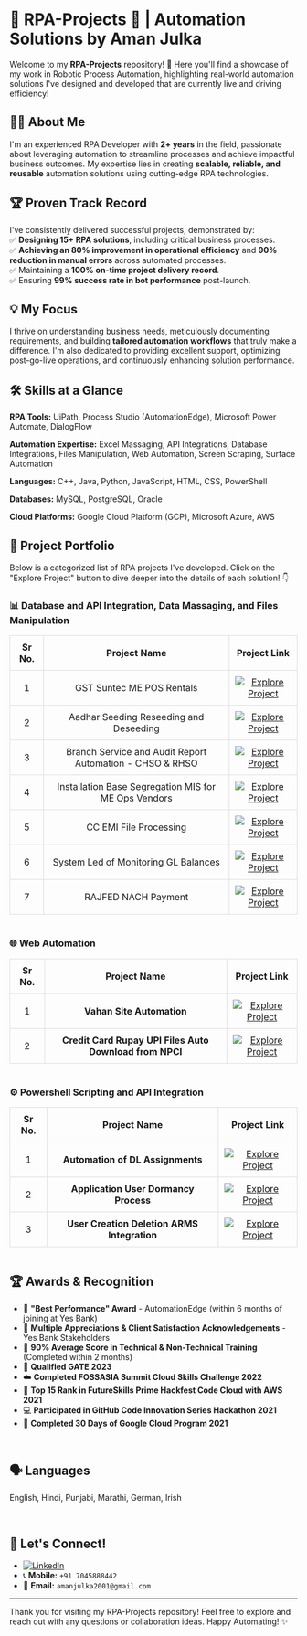 # 👋  RPA-Projects  🤖 | Automation Solutions by Aman Julka

Welcome to my **RPA-Projects** repository!  🚀  Here you'll find a showcase of my work in Robotic Process Automation, highlighting real-world automation solutions I've designed and developed that are currently live and driving efficiency!
<br>

## 👨‍💻 About Me  

I'm an experienced RPA Developer with **2+ years** in the field, passionate about leveraging automation to streamline processes and achieve impactful business outcomes.  My expertise lies in creating **scalable, reliable, and reusable** automation solutions using cutting-edge RPA technologies.

## 🏆 **Proven Track Record**  
I've consistently delivered successful projects, demonstrated by:<br>
✅ **Designing 15+ RPA solutions**, including critical business processes.<br>
✅ **Achieving an 80% improvement in operational efficiency** and **90% reduction in manual errors** across automated processes.<br>
✅ Maintaining a **100% on-time project delivery record**. <br>
✅ Ensuring **99% success rate in bot performance** post-launch.


## 💡 **My Focus**  
I thrive on understanding business needs, meticulously documenting requirements, and building **tailored automation workflows** that truly make a difference. I'm also dedicated to providing excellent support, optimizing post-go-live operations, and continuously enhancing solution performance.
<br>

## 🛠️  Skills at a Glance

**RPA Tools:**
UiPath, Process Studio (AutomationEdge), Microsoft Power Automate, DialogFlow

**Automation Expertise:**
Excel Massaging, API Integrations, Database Integrations, Files Manipulation, Web Automation, Screen Scraping, Surface Automation

**Languages:**
C++, Java, Python, JavaScript, HTML, CSS, PowerShell

**Databases:**
MySQL, PostgreSQL, Oracle

**Cloud Platforms:**
Google Cloud Platform (GCP), Microsoft Azure, AWS
<br>

## 📂  Project Portfolio

Below is a categorized list of RPA projects I've developed. Click on the "Explore Project" button to dive deeper into the details of each solution! 👇 <br>

### 📊 Database and API Integration, Data Massaging, and Files Manipulation

<table style="margin: auto; border-collapse: collapse; text-align: center;">
  <thead>
    <tr>
      <th style="padding: 10px; border: 1px solid #ddd;">Sr No.</th>
      <th style="padding: 10px; border: 1px solid #ddd;">Project Name</th>
      <th style="padding: 10px; border: 1px solid #ddd;">Project Link</th>
    </tr>
  </thead>
  <tbody>
    <tr>
      <td style="padding: 10px; border: 1px solid #ddd;">1</td>
      <td style="padding: 10px; border: 1px solid #ddd;">GST Suntec ME POS Rentals</td>
      <td style="padding: 10px; border: 1px solid #ddd;">
        <a href="https://github.com/AmanJulka/RPA---GST-Suntec-ME-POS-Rentals">
          <img src="https://img.shields.io/badge/Explore%20Project-Click%20Me-brightgreen" alt="Explore Project">
        </a>
      </td>
    </tr>
    <tr>
      <td style="padding: 10px; border: 1px solid #ddd;">2</td>
      <td style="padding: 10px; border: 1px solid #ddd;">Aadhar Seeding Reseeding and Deseeding</td>
      <td style="padding: 10px; border: 1px solid #ddd;">
        <a href="https://github.com/AmanJulka/RPA---Aadhar-Seeding-Reseeding-and-Deseeding">
          <img src="https://img.shields.io/badge/Explore%20Project-Click%20Me-brightgreen" alt="Explore Project">
        </a>
      </td>
    </tr>
    <tr>
      <td style="padding: 10px; border: 1px solid #ddd;">3</td>
      <td style="padding: 10px; border: 1px solid #ddd;">Branch Service and Audit Report Automation - CHSO & RHSO</td>
      <td style="padding: 10px; border: 1px solid #ddd;">
        <a href="https://github.com/AmanJulka/RPA---Branch-Service-and-Audit-Report-Automation-CHSO-RHSO">
          <img src="https://img.shields.io/badge/Explore%20Project-Click%20Me-brightgreen" alt="Explore Project">
        </a>
      </td>
    </tr>
    <tr>
      <td style="padding: 10px; border: 1px solid #ddd;">4</td>
      <td style="padding: 10px; border: 1px solid #ddd;">Installation Base Segregation MIS for ME Ops Vendors</td>
      <td style="padding: 10px; border: 1px solid #ddd;">
        <a href="https://github.com/AmanJulka/RPA---Merchant-Onboarding-Installation-MIS-Automation-for-ME-Ops-Vendors">
          <img src="https://img.shields.io/badge/Explore%20Project-Click%20Me-brightgreen" alt="Explore Project">
        </a>
      </td>
    </tr>
    <tr>
      <td style="padding: 10px; border: 1px solid #ddd;">5</td>
      <td style="padding: 10px; border: 1px solid #ddd;">CC EMI File Processing</td>
      <td style="padding: 10px; border: 1px solid #ddd;">
        <a href="https://github.com/AmanJulka/RPA---CC-EMI-File-processing">
          <img src="https://img.shields.io/badge/Explore%20Project-Click%20Me-brightgreen" alt="Explore Project">
        </a>
      </td>
    </tr>
    <tr>
      <td style="padding: 10px; border: 1px solid #ddd;">6</td>
      <td style="padding: 10px; border: 1px solid #ddd;">System Led of Monitoring GL Balances</td>
      <td style="padding: 10px; border: 1px solid #ddd;">
        <a href="https://github.com/AmanJulka/RPA---System-led-of-Monitioring-GL-Balances">
          <img src="https://img.shields.io/badge/Explore%20Project-Click%20Me-brightgreen" alt="Explore Project">
        </a>
      </td>
    </tr>
    <tr>
      <td style="padding: 10px; border: 1px solid #ddd;">7</td>
      <td style="padding: 10px; border: 1px solid #ddd;">RAJFED NACH Payment</td>
      <td style="padding: 10px; border: 1px solid #ddd;">
        <a href="./project-rajfed-nach-payment">
          <img src="https://img.shields.io/badge/Explore%20Project-Click%20Me-brightgreen" alt="Explore Project">
        </a>
      </td>
    </tr>
  </tbody>
</table>
<br>
    
### 🌐 Web Automation

<table style="margin: auto; border-collapse: collapse; text-align: center;">
  <thead>
    <tr>
      <th style="padding: 10px; border: 1px solid #ddd;">Sr No.</th>
      <th style="padding: 10px; border: 1px solid #ddd;">Project Name</th>
      <th style="padding: 10px; border: 1px solid #ddd;">Project Link</th>
    </tr>
  </thead>
  <tbody>
    <tr>
      <td style="padding: 10px; border: 1px solid #ddd;">1</td>
      <td style="padding: 10px; border: 1px solid #ddd;"><strong>Vahan Site Automation</strong></td>
      <td style="padding: 10px; border: 1px solid #ddd;">
        <a href="https://github.com/AmanJulka/RPA---Vahan-Site-Automation">
          <img src="https://img.shields.io/badge/Explore%20Project-Click%20Me-brightgreen" alt="Explore Project">
        </a>
      </td>
    </tr>
    <tr>
      <td style="padding: 10px; border: 1px solid #ddd;">2</td>
      <td style="padding: 10px; border: 1px solid #ddd;"><strong>Credit Card Rupay UPI Files Auto Download from NPCI</strong></td>
      <td style="padding: 10px; border: 1px solid #ddd;">
        <a href="https://github.com/AmanJulka/RPA---Credit-Card-Rupay-UPI-File-Download-Automation">
          <img src="https://img.shields.io/badge/Explore%20Project-Click%20Me-brightgreen" alt="Explore Project">
        </a>
      </td>
    </tr>
  </tbody>
</table>
<br>

 ### ⚙️ Powershell Scripting and API Integration

<table style="margin: auto; border-collapse: collapse; text-align: center;">
  <thead>
    <tr>
      <th style="padding: 10px; border: 1px solid #ddd;">Sr No.</th>
      <th style="padding: 10px; border: 1px solid #ddd;">Project Name</th>
      <th style="padding: 10px; border: 1px solid #ddd;">Project Link</th>
    </tr>
  </thead>
  <tbody>
    <tr>
      <td style="padding: 10px; border: 1px solid #ddd;">1</td>
      <td style="padding: 10px; border: 1px solid #ddd;"><strong>Automation of DL Assignments</strong></td>
      <td style="padding: 10px; border: 1px solid #ddd;">
        <a href="https://github.com/AmanJulka/RPA---Automation-of-DL-Assignments-Process">
          <img src="https://img.shields.io/badge/Explore%20Project-Click%20Me-brightgreen" alt="Explore Project">
        </a>
      </td>
    </tr>
    <tr>
      <td style="padding: 10px; border: 1px solid #ddd;">2</td>
      <td style="padding: 10px; border: 1px solid #ddd;"><strong>Application User Dormancy Process</strong></td>
      <td style="padding: 10px; border: 1px solid #ddd;">
        <a href="./project-user-dormancy">
          <img src="https://img.shields.io/badge/Explore%20Project-Click%20Me-brightgreen" alt="Explore Project">
        </a>
      </td>
    </tr>
    <tr>
      <td style="padding: 10px; border: 1px solid #ddd;">3</td>
      <td style="padding: 10px; border: 1px solid #ddd;"><strong>User Creation Deletion ARMS Integration</strong></td>
      <td style="padding: 10px; border: 1px solid #ddd;">
        <a href="https://github.com/AmanJulka/RPA---Automation-of-DL-Assignments-Process">
          <img src="https://img.shields.io/badge/Explore%20Project-Click%20Me-brightgreen" alt="Explore Project">
        </a>
      </td>
    </tr>
  </tbody>
</table>

<br>

 ## 🏆 Awards & Recognition

*   🥇 **"Best Performance" Award** - AutomationEdge (within 6 months of joining at Yes Bank)
*   🌟 **Multiple Appreciations & Client Satisfaction Acknowledgements** - Yes Bank Stakeholders
*   💯 **90% Average Score in Technical & Non-Technical Training** (Completed within 2 months)
*   🏅 **Qualified GATE 2023**
*   ☁️ **Completed FOSSASIA Summit Cloud Skills Challenge 2022**
*   🚀 **Top 15 Rank in FutureSkills Prime Hackfest Code Cloud with AWS 2021**
*   💻 **Participated in GitHub Code Innovation Series Hackathon 2021**
*   🎉 **Completed 30 Days of Google Cloud Program 2021**
<br>

## 🗣️ Languages
English, Hindi, Punjabi, Marathi, German, Irish

<br>

## 🤝 Let's Connect!

*   [![LinkedIn](https://img.shields.io/badge/LinkedIn-blue?style=flat&logo=linkedin)](https://www.linkedin.com/in/amanjulka/)
*   📞 **Mobile:** `+91 7045888442`
*   📧 **Email:** `amanjulka2001@gmail.com`

---

Thank you for visiting my RPA-Projects repository!  Feel free to explore and reach out with any questions or collaboration ideas.  Happy Automating! ✨

